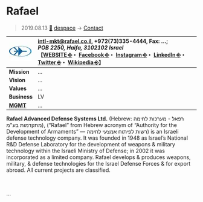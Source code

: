 # Rafael
> 2019.08.13 [🚀](../../../index/index.md) [despace](../index.md) → [Contact](../contact.md)

|[![](../f/contact/r/rafael_logo1_thumb.webp)](../f/contact/r/rafael_logo1.webp)|<intl-mkt@rafael.co.il>, +972(73)335-4444, Fax: …;<br> *POB 2250, Haifa, 3102102 Israel*<br> 【[WEBSITE ⎆](https://www.rafael.co.il/)・ [Facebook ⎆](https://www.facebook.com/Rafael-Advanced-Defense-Systems-250896539197350/)・ [Instagram ⎆](https://www.instagram.com/rafaeldefense/)・ [LinkedIn ⎆](https://www.linkedin.com/company/rafael-advanced-defense-systems-official/)・ [Twitter ⎆](https://twitter.com/RAFAELdefense)・ [Wikipedia ⎆](https://en.wikipedia.org/wiki/Rafael_Advanced_Defense_Systems)】|
|:-|:-|
|**Mission**|…|
|**Vision**|…|
|**Values**|…|
|**Business**|LV|
|**[MGMT](../mgmt.md)**|…|

**Rafael Advanced Defense Systems Ltd.** (Hebrew: רפאל - מערכות לחימה מתקדמות בע"מ), (“Rafael” from Hebrew acronym of “Authority for the Development of Armaments” — רשות לפיתוח אמצעי לחימה‎) is an Israeli defense technology company. It was founded in 1948 as Israel’s National R&D Defense Laboratory for the development of weapons & military technology within the Israeli Ministry of Defense; in 2002 it was incorporated as a limited company. Rafael develops & produces weapons, military, & defense technologies for the Israel Defense Forces & for export abroad. All current projects are classified.


<p style="page-break-after:always"> </p>

…

